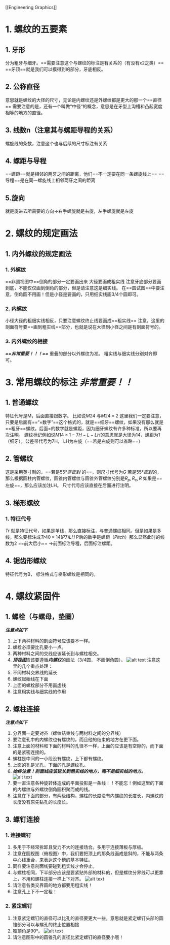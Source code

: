 [[Engineering Graphics]]
# 1. 螺纹的五要素
## 1. 牙形
分为粗牙与细牙。==需要注意这个与螺纹的标注是有关系的（有没有x2之类）==
==牙顶==就是我们可以摸得到的部分，牙底相反。
## 2. 公称直径
意思就是螺纹的大径的尺寸，无论是内螺纹还是外螺纹都是更大的那一个==直径==
需要注意的是，还有一个叫做“中径“的概念，意思是在牙型上沟槽和凸起宽度相等的地方的直径。
## 3. 线数n（注意其与螺距导程的关系）
螺旋线的条数，注意这个也与后续的尺寸标注有关系
## 4. 螺距与导程
==螺距==就是相邻的两牙之间的距离，他们==不一定要在同一条螺旋线上== 
==导程==是在同一螺旋线上相邻两牙之间的距离
## 5.旋向
就是旋进去所需要的方向->右手螺旋就是右旋，左手螺旋就是左旋
# 2. 螺纹的规定画法
## 1. 内外螺纹的规定画法
### 1. 外螺纹
==非圆视图中==倒角的部分一定要画出来 大径要画成粗实线
注意牙底部分要画到底，不能仅仅画到倒角的部分，但是请注意这是细实线。
在==圆试图==中要注意，倒角圆不用画！但是小径是要画的，只用细实线画3/4个圆即可。

### 2. 内螺纹
小径大径的粗细实线相反，只要注意螺纹终止线要画成==粗实线== 
注意，这里的剖面符号要==画到粗实线==部分，也就是说在大径到小径之间是有剖面符号的。

### 3. 内外螺纹的相接
***==非常重要！！！==*** 
重叠的部分以外螺纹为准。
粗实线与细实线分别对齐即可。

# 3. 常用螺纹的标注 ***非常重要！！***
## 1. 普通螺纹
特征代号是M，后面直接跟数字。
比如说$M24$ 与$M24 × 2$ 这里我们一定要注意，只要是后面有==“×数字”==这个格式的，就是==细牙==螺纹，如果没有那么就是==粗牙==螺纹。后面×的数字就是螺距，因为细牙螺纹有许多种标准，所以要再次注明。
螺纹标记例如说$M14×1-7H-L-LH$的意思就是大径为14，螺距为1（细牙），公差带代号为7H， LH为左旋（==若是右旋则可以省略==）
## 2. 管螺纹
这是采用英寸制的，==若是$55°非密封$ 的==，则尺寸代号为$G$ 若是$55°密封$的，那么根据圆柱内管螺纹，圆锥内管螺纹与圆锥外管螺纹分别是$R_p, R_c, R$ 如果是==左旋==，那么应该加注LH。
尺寸代号应该直接在后面进行注明。
## 3. 梯形螺纹
### 1. 特征代号
$Tr$ 就是特征代号，如果是单线，那么直接标注，与普通螺纹相同。但是如果是多线，那么要标注成$Tr40×14(P7)LH$ P后的数字是螺距（$Pitch$）那么显然此时的线数为2
==前大后小== ->前面标注导程，后面标注螺距。

## 4. 锯齿形螺纹
特征代号为B， 标注格式与梯形螺纹是相同的。

# 4. 螺纹紧固件

## 1. 螺栓（与螺母，垫圈）
***注意点如下***
1. 上下两种材料的剖面符号应该要不一样。
2. 螺栓必须要比孔要小一点。
3. 两种材料之间的交线应该延长到与螺柱相交。
4. ***顶视图***应该要遵循***内螺纹***的画法（3/4圆， 不画倒角圆）。
![alt text](image.png)
注意这里的几个重点处理：
1. 不同材料交界线的延长
2. 螺纹起始线在下面
3. 上面的螺栓部分不用画虚线
4. 注意粗实线与细实线的作用
## 2. 螺柱连接
***注意点如下***
1. 分界面一定要对齐（螺纹结束线与两材料之间的分界线）
2. 要注意孔中的内螺纹也有螺纹的，而且他的结束的地方在更下面。
3. 注意上面的材料和下面的材料的孔径不一样，上面的应该是有空隙的，而下面的是紧密连接的。
4. 螺柱是中间的一小段没有螺纹，上下都有螺纹。
5. 上面的孔是光孔，下面的孔是螺纹孔。
6. ***始终注意！剖面线应该延长到粗实线的地方，而不是细实线的地方。***
![alt text](image-1.png)
7. 要一直注意各种旋转体造成的平面投影是一条线！！不能忘！例如这里的下面的内螺纹与外螺纹倒角圆积聚而成的线。
8. 注意在下面的部分，有两级结构，螺柱的长度没有内螺纹的长度长，内螺纹的长度没有原先钻孔的长度长。

## 3. 螺钉连接
### 1. 连接螺钉
1. 多用于不经常拆卸且受力不大的连接场合。多用于连接薄板与厚板。
2. 注意在圆视图（俯视图）中，我们要把顶上的那条线画成是斜的，不能与两条中心线重合，来表达这个槽的基本特征。
3. 同样要注意剖面线要碰到粗实线才会停止。
4. 与螺柱相同，下半部分应该是要紧贴外部的材料的，但是螺纹分界线可以更靠上，不用和螺柱连接一样上下对齐。
![alt text](image-3.png)
5. 请注意各类交界圆的地方都要用粗实线！
6. 注意孔上下不一定粗！
### 2. 紧定螺钉
1. 注意紧定螺钉的直径可以比孔的直径要更大一些，意思就是紧定螺钉头部的圆锥部分可以与螺孔的终止位置相接
2. 锥顶角是90°。
![alt text](image-4.png)
3. 请注意图形中的圆锥孔的直径比紧定螺钉的直径要小哦！

